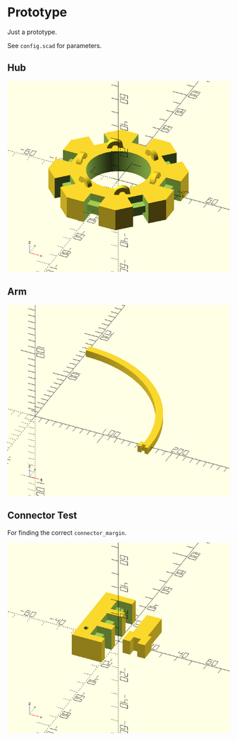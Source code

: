 # Prototype

Just a prototype.

See `config.scad` for parameters.

## Hub

![OpenSCAD rendering of hub.scad](hub.png)

## Arm

![OpenSCAD rendering of arm.scad](arm.png)

## Connector Test

For finding the correct `connector_margin`.

![OpenSCAD rendering of connector_test.scad](connector_test.png)
